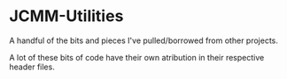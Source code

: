 JCMM-Utilities
==============

A handful of the bits and pieces I've pulled/borrowed from other projects. 

A lot of these bits of code have their own atribution in their respective header files.
